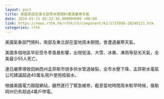 ```yaml
---
layout: post
title: 美國南部及東北部周末期間料遭遇嚴寒天氣
date: 2024-01-21 02:32:36.000000000 +08:00
link: https://news.rthk.hk/rthk/ch/component/k2/1737088-20240121.htm
categories: rthk
---
```


美國氣象部門預料，南部及東北部在當地周末期間，會遭遇嚴寒天氣。

美國多個地區早前受冬季風暴影響，出現低溫、大雪、冰暴、凍雨等惡劣天氣，全美最少55人死亡。

連日嚴寒導致田納西州孟菲斯市很多供水管道破裂，全市水壓下降，孟菲斯水電氣公司建議超過40萬名用戶使用瓶裝水。

根據美國電力跟蹤網站，雖然進行了緊急維修，截至當地時間周末較早時候，俄勒岡州仍有超過4萬戶停電。

